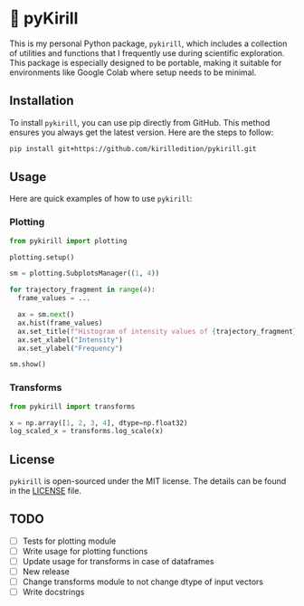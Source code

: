 # 🐗 pyKirill
This is my personal Python package, `pykirill`, which includes a collection of utilities and functions that I frequently use during scientific exploration. This package is especially designed to be portable, making it suitable for environments like Google Colab where setup needs to be minimal.

## Installation

To install `pykirill`, you can use pip directly from GitHub. This method ensures you always get the latest version. Here are the steps to follow:

```bash
pip install git+https://github.com/kirilledition/pykirill.git
```

## Usage

Here are quick examples of how to use `pykirill`:

### Plotting
```python
from pykirill import plotting

plotting.setup()

sm = plotting.SubplotsManager((1, 4))

for trajectory_fragment in range(4):
  frame_values = ...

  ax = sm.next()
  ax.hist(frame_values)
  ax.set_title(f"Histogram of intensity values of {trajectory_fragment}")
  ax.set_xlabel("Intensity")
  ax.set_ylabel("Frequency")

sm.show()
```

### Transforms
```python
from pykirill import transforms

x = np.array([1, 2, 3, 4], dtype=np.float32)
log_scaled_x = transforms.log_scale(x)
```

## License

`pykirill` is open-sourced under the MIT license. The details can be found in the [LICENSE](LICENSE) file.

## TODO
- [ ] Tests for plotting module
- [ ] Write usage for plotting functions
- [ ] Update usage for transforms in case of dataframes
- [ ] New release
- [ ] Change transforms module to not change dtype of input vectors
- [ ] Write docstrings
